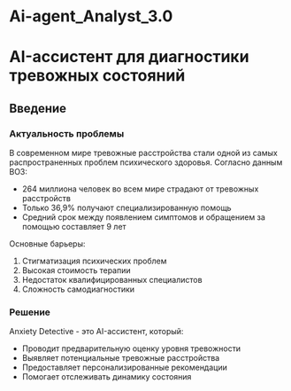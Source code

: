 # Ai-agent_Analyst_3.0
# AI-ассистент для диагностики тревожных состояний

## Введение

### Актуальность проблемы
В современном мире тревожные расстройства стали одной из самых распространенных проблем психического здоровья. Согласно данным ВОЗ:
- 264 миллиона человек во всем мире страдают от тревожных расстройств
- Только 36,9% получают специализированную помощь
- Средний срок между появлением симптомов и обращением за помощью составляет 9 лет

Основные барьеры:
1. Стигматизация психических проблем
2. Высокая стоимость терапии
3. Недостаток квалифицированных специалистов
4. Сложность самодиагностики

### Решение
Anxiety Detective - это AI-ассистент, который:
- Проводит предварительную оценку уровня тревожности
- Выявляет потенциальные тревожные расстройства
- Предоставляет персонализированные рекомендации
- Помогает отслеживать динамику состояния
